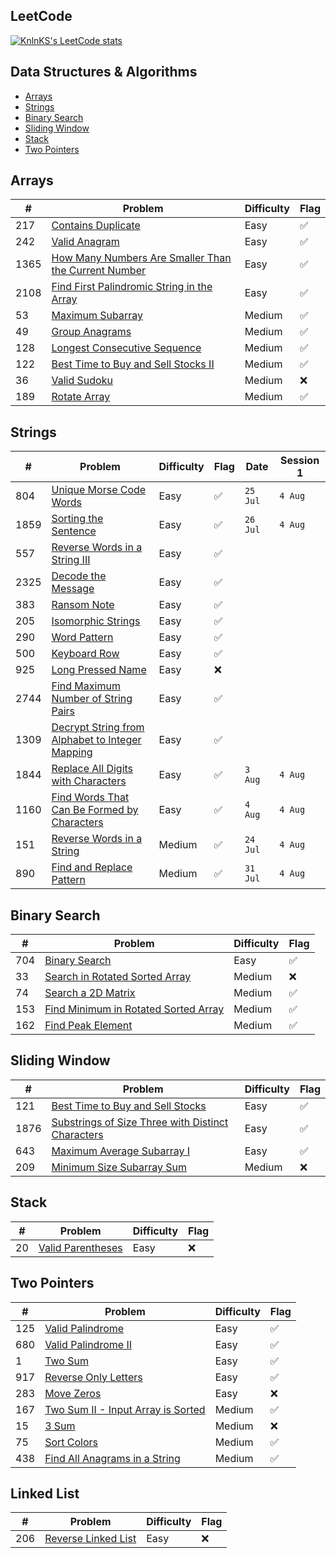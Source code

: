 ## LeetCode

[![KnlnKS's LeetCode stats](https://leetcode-stats-six.vercel.app/?username=joshdavidang)](https://github.com/KnlnKS/leetcode-stats)

## Data Structures & Algorithms

- [Arrays](https://github.com/joshuadavidang/data-structures-and-algorithms#arrays)
- [Strings](https://github.com/joshuadavidang/data-structures-and-algorithms#strings)
- [Binary Search](https://github.com/joshuadavidang/data-structures-and-algorithms#binary-search)
- [Sliding Window](https://github.com/joshuadavidang/data-structures-and-algorithms#sliding-window)
- [Stack](https://github.com/joshuadavidang/data-structures-and-algorithms#stack)
- [Two Pointers](https://github.com/joshuadavidang/data-structures-and-algorithms#two-pointers)

## Arrays

| #    | Problem                                                                                                                                     | Difficulty | Flag |
| ---- | ------------------------------------------------------------------------------------------------------------------------------------------- | ---------- | ---- |
| 217  | [Contains Duplicate](https://leetcode.com/problems/contains-duplicate/)                                                                     | Easy       | ✅   |
| 242  | [Valid Anagram](https://leetcode.com/problems/valid-anagram/)                                                                               | Easy       | ✅   |
| 1365 | [How Many Numbers Are Smaller Than the Current Number](https://leetcode.com/problems/how-many-numbers-are-smaller-than-the-current-number/) | Easy       | ✅   |
| 2108 | [Find First Palindromic String in the Array](https://leetcode.com/problems/find-first-palindromic-string-in-the-array/)                     | Easy       | ✅   |
| 53   | [Maximum Subarray](https://leetcode.com/problems/maximum-subarray/)                                                                         | Medium     | ✅   |
| 49   | [Group Anagrams](https://leetcode.com/problems/group-anagrams/)                                                                             | Medium     | ✅   |
| 128  | [Longest Consecutive Sequence](https://leetcode.com/problems/longest-consecutive-sequence/)                                                 | Medium     | ✅   |
| 122  | [Best Time to Buy and Sell Stocks II](https://leetcode.com/problems/best-time-to-buy-and-sell-stock-ii/)                                    | Medium     | ✅   |
| 36   | [Valid Sudoku](https://leetcode.com/problems/valid-sudoku/)                                                                                 | Medium     | ❌   |
| 189  | [Rotate Array](https://leetcode.com/problems/rotate-array/)                                                                                 | Medium     | ✅   |

## Strings

| #    | Problem                                                                                                                           | Difficulty | Flag | Date     | Session 1 |
| ---- | --------------------------------------------------------------------------------------------------------------------------------- | ---------- | ---- | -------- | --------- |
| 804  | [Unique Morse Code Words](https://leetcode.com/problems/unique-morse-code-words/)                                                 | Easy       | ✅   | `25 Jul` | `4 Aug`   |
| 1859 | [Sorting the Sentence](https://leetcode.com/problems/sorting-the-sentence/)                                                       | Easy       | ✅   | `26 Jul` | `4 Aug`   |
| 557  | [Reverse Words in a String III](https://leetcode.com/problems/reverse-words-in-a-string-iii/)                                     | Easy       | ✅   |
| 2325 | [Decode the Message](https://leetcode.com/problems/decode-the-message/)                                                           | Easy       | ✅   |
| 383  | [Ransom Note](https://leetcode.com/problems/ransom-note/)                                                                         | Easy       | ✅   |
| 205  | [Isomorphic Strings](https://leetcode.com/problems/isomorphic-strings/)                                                           | Easy       | ✅   |
| 290  | [Word Pattern](https://leetcode.com/problems/word-pattern)                                                                        | Easy       | ✅   |
| 500  | [Keyboard Row](https://leetcode.com/problems/keyboard-row/)                                                                       | Easy       | ✅   |
| 925  | [Long Pressed Name](https://leetcode.com/problems/long-pressed-name/)                                                             | Easy       | ❌   |
| 2744 | [Find Maximum Number of String Pairs](https://leetcode.com/problems/find-maximum-number-of-string-pairs)                          | Easy       | ✅   |
| 1309 | [Decrypt String from Alphabet to Integer Mapping](https://leetcode.com/problems/decrypt-string-from-alphabet-to-integer-mapping/) | Easy       | ✅   |
| 1844 | [Replace All Digits with Characters](https://leetcode.com/problems/replace-all-digits-with-characters/)                           | Easy       | ✅   | `3 Aug`  | `4 Aug`   |
| 1160 | [Find Words That Can Be Formed by Characters](https://leetcode.com/problems/find-words-that-can-be-formed-by-characters)          | Easy       | ✅   | `4 Aug`  | `4 Aug`   |
| 151  | [Reverse Words in a String](https://leetcode.com/problems/reverse-words-in-a-string/)                                             | Medium     | ✅   | `24 Jul` | `4 Aug`   |
| 890  | [Find and Replace Pattern](https://leetcode.com/problems/find-and-replace-pattern/)                                               | Medium     | ✅   | `31 Jul` | `4 Aug`   |

## Binary Search

| #   | Problem                                                                                                     | Difficulty | Flag |
| --- | ----------------------------------------------------------------------------------------------------------- | ---------- | ---- |
| 704 | [Binary Search](https://leetcode.com/problems/binary-search/)                                               | Easy       | ✅   |
| 33  | [Search in Rotated Sorted Array](https://leetcode.com/problems/search-in-rotated-sorted-array/)             | Medium     | ❌   |
| 74  | [Search a 2D Matrix](https://leetcode.com/problems/search-a-2d-matrix/)                                     | Medium     | ✅   |
| 153 | [Find Minimum in Rotated Sorted Array](https://leetcode.com/problems/find-minimum-in-rotated-sorted-array/) | Medium     | ✅   |
| 162 | [Find Peak Element](https://leetcode.com/problems/find-peak-element/)                                       | Medium     | ✅   |

## Sliding Window

| #    | Problem                                                                                                                               | Difficulty | Flag |
| ---- | ------------------------------------------------------------------------------------------------------------------------------------- | ---------- | ---- |
| 121  | [Best Time to Buy and Sell Stocks](https://leetcode.com/problems/best-time-to-buy-and-sell-stock/)                                    | Easy       | ✅   |
| 1876 | [Substrings of Size Three with Distinct Characters](https://leetcode.com/problems/substrings-of-size-three-with-distinct-characters/) | Easy       | ✅   |
| 643  | [Maximum Average Subarray I](https://leetcode.com/problems/maximum-average-subarray-i/)                                               | Easy       | ✅   |
| 209  | [Minimum Size Subarray Sum](https://leetcode.com/problems/minimum-size-subarray-sum/)                                                 | Medium     | ❌   |

## Stack

| #   | Problem                                                               | Difficulty | Flag |
| --- | --------------------------------------------------------------------- | ---------- | ---- |
| 20  | [Valid Parentheses](https://leetcode.com/problems/valid-parentheses/) | Easy       | ❌   |

## Two Pointers

| #   | Problem                                                                                               | Difficulty | Flag |
| --- | ----------------------------------------------------------------------------------------------------- | ---------- | ---- |
| 125 | [Valid Palindrome](https://leetcode.com/problems/valid-palindrome/)                                   | Easy       | ✅   |
| 680 | [Valid Palindrome II](https://leetcode.com/problems/valid-palindrome-ii/)                             | Easy       | ✅   |
| 1   | [Two Sum](https://leetcode.com/problems/two-sum/)                                                     | Easy       | ✅   |
| 917 | [Reverse Only Letters](https://leetcode.com/problems/reverse-only-letters/)                           | Easy       | ✅   |
| 283 | [Move Zeros](https://leetcode.com/problems/move-zeroes/)                                              | Easy       | ❌   |
| 167 | [Two Sum II - Input Array is Sorted](https://leetcode.com/problems/two-sum-ii-input-array-is-sorted/) | Medium     | ✅   |
| 15  | [3 Sum](https://leetcode.com/problems/3sum/)                                                          | Medium     | ❌   |
| 75  | [Sort Colors](https://leetcode.com/problems/sort-colors/)                                             | Medium     | ✅   |
| 438 | [Find All Anagrams in a String](https://leetcode.com/problems/find-all-anagrams-in-a-string//)        | Medium     | ✅   |

## Linked List

| #   | Problem                                                                   | Difficulty | Flag |
| --- | ------------------------------------------------------------------------- | ---------- | ---- |
| 206 | [Reverse Linked List](https://leetcode.com/problems/reverse-linked-list/) | Easy       | ❌   |
